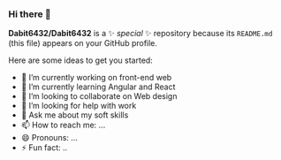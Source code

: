 ### Hi there 👋


**Dabit6432/Dabit6432** is a ✨ _special_ ✨ repository because its `README.md` (this file) appears on your GitHub profile.

Here are some ideas to get you started:

- 🔭 I’m currently working on front-end web
- 🌱 I’m currently learning Angular and React
- 👯 I’m looking to collaborate on Web design
- 🤔 I’m looking for help with work
- 💬 Ask me about my soft skills
- 📫 How to reach me: ...
- 😄 Pronouns: ...
- ⚡ Fun fact: ..

